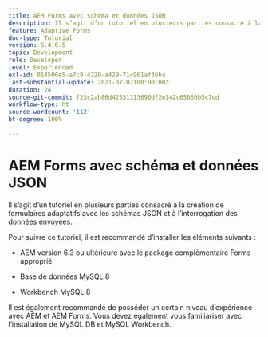 ```yaml
---
title: AEM Forms avec schéma et données JSON
description: Il s’agit d’un tutoriel en plusieurs parties consacré à la création de formulaires adaptatifs avec les schémas JSON et à l’interrogation des données envoyées.
feature: Adaptive Forms
doc-type: Tutorial
version: 6.4,6.5
topic: Development
role: Developer
level: Experienced
exl-id: 014506e5-a7c9-4220-a429-71c961af36ba
last-substantial-update: 2021-07-07T00:00:00Z
duration: 24
source-git-commit: f23c2ab86d42531113690df2e342c65060b5c7cd
workflow-type: ht
source-wordcount: '112'
ht-degree: 100%

---
```


# AEM Forms avec schéma et données JSON

Il s’agit d’un tutoriel en plusieurs parties consacré à la création de formulaires adaptatifs avec les schémas JSON et à l’interrogation des données envoyées.

Pour suivre ce tutoriel, il est recommandé d’installer les éléments suivants :

* AEM version 6.3 ou ultérieure avec le package complémentaire Forms approprié

* Base de données MySQL 8

* Workbench MySQL 8

Il est également recommandé de posséder un certain niveau d’expérience avec AEM et AEM Forms. Vous devez également vous familiariser avec l’installation de MySQL DB et MySQL Workbench.
